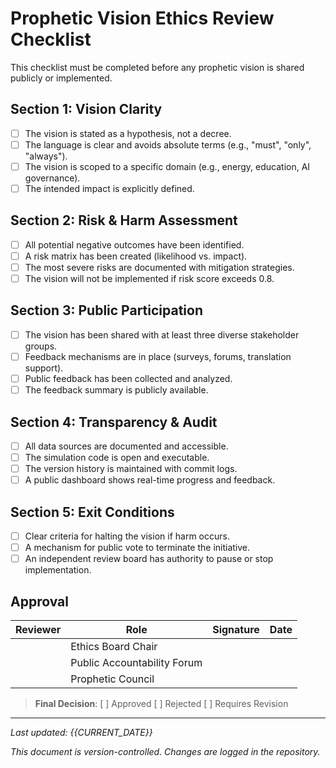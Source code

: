 # Prophetic Vision Ethics Review Checklist

This checklist must be completed before any prophetic vision is shared publicly or implemented.

## Section 1: Vision Clarity

- [ ] The vision is stated as a hypothesis, not a decree.
- [ ] The language is clear and avoids absolute terms (e.g., "must", "only", "always").
- [ ] The vision is scoped to a specific domain (e.g., energy, education, AI governance).
- [ ] The intended impact is explicitly defined.

## Section 2: Risk & Harm Assessment

- [ ] All potential negative outcomes have been identified.
- [ ] A risk matrix has been created (likelihood vs. impact).
- [ ] The most severe risks are documented with mitigation strategies.
- [ ] The vision will not be implemented if risk score exceeds 0.8.

## Section 3: Public Participation

- [ ] The vision has been shared with at least three diverse stakeholder groups.
- [ ] Feedback mechanisms are in place (surveys, forums, translation support).
- [ ] Public feedback has been collected and analyzed.
- [ ] The feedback summary is publicly available.

## Section 4: Transparency & Audit

- [ ] All data sources are documented and accessible.
- [ ] The simulation code is open and executable.
- [ ] The version history is maintained with commit logs.
- [ ] A public dashboard shows real-time progress and feedback.

## Section 5: Exit Conditions

- [ ] Clear criteria for halting the vision if harm occurs.
- [ ] A mechanism for public vote to terminate the initiative.
- [ ] An independent review board has authority to pause or stop implementation.

## Approval

| Reviewer | Role | Signature | Date |
|---------|------|-----------|------|
|         | Ethics Board Chair |           |      |
|         | Public Accountability Forum |           |      |
|         | Prophetic Council |           |      |

> **Final Decision**: [ ] Approved [ ] Rejected [ ] Requires Revision

---
*Last updated: {{CURRENT_DATE}}*

*This document is version-controlled. Changes are logged in the repository.*